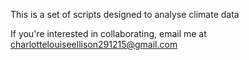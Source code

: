 This is a set of scripts designed to analyse climate data

If you're interested in collaborating, email me at charlottelouiseellison291215@gmail.com
